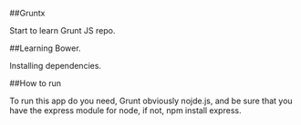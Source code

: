 ##Gruntx 

Start to learn Grunt JS repo.

##Learning Bower.

Installing dependencies.


##How to run

To run this app do you need, Grunt obviously nojde.js, and be sure that you have the express module for node, if not, npm install express.
